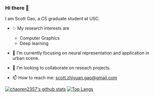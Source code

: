 ### Hi there 👋


I am Scott Gao, a CS graduate student at USC.

- ✨ My research interests are
  - Computer Graphics
  - Deep learning

- 🌱 I’m currently focusing on neural representation and application in urban scene.
- 👯 I’m looking to collaborate on reseach projects.
- 📫 How to reach me: scott.zhiyuan.gao@gmail.com


[![chaoren2357's github stats](https://github-readme-stats.vercel.app/api?username=chaoren2357&count_private=true&show_icons=true)](https://github.com/chaoren2357/)
[![Top Langs](https://github-readme-stats.vercel.app/api/top-langs/?username=chaoren2357&hide_title=true&hide_border=true&layout=compact&langs_count=6)](https://github.com/anuraghazra/github-readme-stats)


<!--
**chaoren2357/chaoren2357** is a ✨ _special_ ✨ repository because its `README.md` (this file) appears on your GitHub profile.

Here are some ideas to get you started:

- 🔭 I’m currently working on ...
- 🌱 I’m currently learning ...
- 👯 I’m looking to collaborate on ...
- 🤔 I’m looking for help with ...
- 💬 Ask me about ...
- 📫 How to reach me: ...
- 😄 Pronouns: ...
- ⚡ Fun fact: ...
-->
